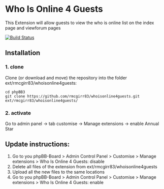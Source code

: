 Who Is Online 4 Guests
=========================

This Extension will allow guests to view the who is online list on the index page and viewforum pages

[![Build Status](https://travis-ci.com/rmcgirr83/whoisonline4guests.svg?branch=master)](https://travis-ci.com/rmcgirr83/whoisonline4guests)
## Installation

### 1. clone
Clone (or download and move) the repository into the folder ext/rmcgirr83/whoisonline4guests:

```
cd phpBB3
git clone https://github.com/rmcgirr83/whoisonline4guests.git ext/rmcgirr83/whoisonline4guests/
```

### 2. activate
Go to admin panel -> tab customise -> Manage extensions -> enable Annual Star


## Update instructions:
1. Go to you phpBB-Board > Admin Control Panel > Customise > Manage extensions > Who Is Online 4 Guests: disable
2. Delete all files of the extension from ext/rmcgirr83/whoisonline4guests
3. Upload all the new files to the same locations
4. Go to you phpBB-Board > Admin Control Panel > Customise > Manage extensions > Who Is Online 4 Guests: enable
